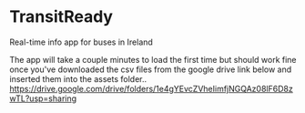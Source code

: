 # TransitReady
Real-time info app for buses in Ireland

The app will take a couple minutes to load the first time but should work fine once you've downloaded the csv files from the google drive link below and inserted them into the assets folder..
https://drive.google.com/drive/folders/1e4gYEvcZVheIimfjNGQAz08lF6D8zwTL?usp=sharing
